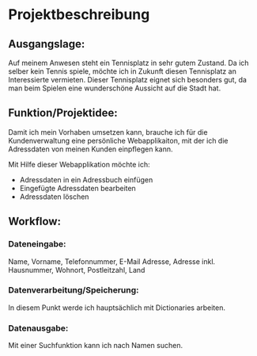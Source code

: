 # Projektbeschreibung

## Ausgangslage:
Auf meinem Anwesen steht ein Tennisplatz in sehr gutem Zustand. Da ich selber kein Tennis spiele, möchte ich in Zukunft diesen Tennisplatz an Interessierte vermieten. Dieser Tennisplatz eignet sich besonders gut, da man beim Spielen eine wunderschöne Aussicht auf die Stadt hat.

## Funktion/Projektidee:
Damit ich mein Vorhaben umsetzen kann, brauche ich für die Kundenverwaltung eine persönliche Webapplikaiton, mit der ich die Adressdaten von meinen Kunden einpflegen kann.

Mit Hilfe dieser Webapplikation möchte ich:
* Adressdaten in ein Adressbuch einfügen
* Eingefügte Adressdaten bearbeiten
* Adressdaten löschen

## Workflow:
### Dateneingabe:
Name, Vorname, Telefonnummer, E-Mail Adresse, Adresse inkl. Hausnummer, Wohnort, Postleitzahl, Land

### Datenverarbeitung/Speicherung:
In diesem Punkt werde ich hauptsächlich mit Dictionaries arbeiten.

### Datenausgabe:
Mit einer Suchfunktion kann ich nach Namen suchen.